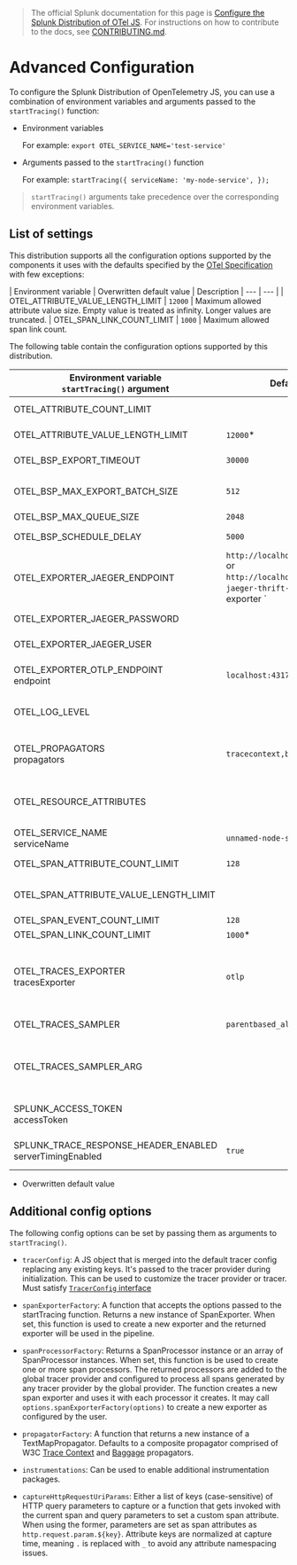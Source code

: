 > The official Splunk documentation for this page is [Configure the Splunk Distribution of OTel JS](https://docs.splunk.com/Observability/gdi/get-data-in/application/nodejs/configuration/advanced-nodejs-otel-configuration.html). For instructions on how to contribute to the docs, see [CONTRIBUTING.md](../CONTRIBUTING.md#documentation).

# Advanced Configuration

To configure the Splunk Distribution of OpenTelemetry JS, you can use a combination of environment variables and arguments passed to the `startTracing()` function:

- Environment variables

   For example: `export OTEL_SERVICE_NAME='test-service'`

- Arguments passed to the `startTracing()` function

   For example: `startTracing({ serviceName: 'my-node-service', });`

> `startTracing()` arguments take precedence over the corresponding environment variables.

## List of settings

This distribution supports all the configuration options supported by the components it uses with the defaults specified by the [OTel Specification](https://github.com/open-telemetry/opentelemetry-specification/blob/main/specification/sdk-environment-variables.md) with few exceptions:

| Environment variable | Overwritten default value | Description
| --- | --- |
| OTEL_ATTRIBUTE_VALUE_LENGTH_LIMIT | `12000` | Maximum allowed attribute value size. Empty value is treated as infinity. Longer values are truncated.
| OTEL_SPAN_LINK_COUNT_LIMIT | `1000` | Maximum allowed span link count.

The following table contain the configuration options supported by this distribution.

| Environment variable<br>``startTracing()`` argument         | Default value           | Support | Notes
| ----------------------------------------------------------- | ----------------------- | ------- | ---
| OTEL_ATTRIBUTE_COUNT_LIMIT                                  |                         | Stable  | Maximum allowed span attribute count
| OTEL_ATTRIBUTE_VALUE_LENGTH_LIMIT                           | `12000`\*               | Stable  | Maximum allowed attribute value size
| OTEL_BSP_EXPORT_TIMEOUT                                     | `30000`                 | Stable  | Maximum allowed time to export data
| OTEL_BSP_MAX_EXPORT_BATCH_SIZE                              | `512`                   | Stable  | Maximum batch size Must be less than or equal to OTEL_BSP_MAX_QUEUE_SIZE
| OTEL_BSP_MAX_QUEUE_SIZE                                     | `2048`                  | Stable  | Maximum queue size
| OTEL_BSP_SCHEDULE_DELAY                                     | `5000`                  | Stable  | Delay interval between two consecutive exports
| OTEL_EXPORTER_JAEGER_ENDPOINT                               | `http://localhost:14268/v1/traces` or<br>`http://localhost:9080/v1/trace` if `jaeger-thrift-splunk` is used as exporter `  | Stable | HTTP endpoint for Jaeger traces
| OTEL_EXPORTER_JAEGER_PASSWORD                               |                         | Stable  | Password to be used for HTTP basic authentication
| OTEL_EXPORTER_JAEGER_USER                                   |                         | Stable  | Username to be used for HTTP basic authentication
| OTEL_EXPORTER_OTLP_ENDPOINT<br>endpoint                     | `localhost:4317`        | Stable  | The OTLP endpoint to export to. Only OTLP over gRPC is supported.
| OTEL_LOG_LEVEL                                              |                         | Stable  | Log level to use in diagnostics logging. **Does not set the logger.**
| OTEL_PROPAGATORS<br>propagators                             | `tracecontext,baggage`  | Stable  | Comma-delimited list of propagators to use. Valid keys: `baggage`, `tracecontext`, `b3multi`, `b3`.
| OTEL_RESOURCE_ATTRIBUTES                                    |                         | Stable  | Comma-separated list of resource attributes added to every reported span. <details><summary>Example</summary>`key1=val1,key2=val2`</details>
| OTEL_SERVICE_NAME<br>serviceName                            | `unnamed-node-service`  | Stable  | The service name of this Node service.
| OTEL_SPAN_ATTRIBUTE_COUNT_LIMIT                             | `128`                   | Stable  | Maximum allowed span attribute count
| OTEL_SPAN_ATTRIBUTE_VALUE_LENGTH_LIMIT                      |                         | Stable  | Maximum allowed attribute value size. Empty value is treated as infinity
| OTEL_SPAN_EVENT_COUNT_LIMIT                                 | `128`                   | Stable  | 
| OTEL_SPAN_LINK_COUNT_LIMIT                                  | `1000`\*                | Stable  | 
| OTEL_TRACES_EXPORTER<br>tracesExporter                      | `otlp`                  | Stable  | Chooses the exporter. Shortcut for setting `spanExporterFactory`. One of [`otlp`, `jaeger-thrift-http`, `jaeger-thrift-splunk`]. See [`TracesExporter`](../src/options.ts).
| OTEL_TRACES_SAMPLER                                         | `parentbased_always_on` | Stable  | Sampler to be used for traces. See [Sampling](https://github.com/open-telemetry/opentelemetry-specification/blob/main/specification/trace/sdk.md#sampling)
| OTEL_TRACES_SAMPLER_ARG                                     |                         | Stable  | String value to be used as the sampler argument. Only be used if OTEL_TRACES_SAMPLER is set.
| SPLUNK_ACCESS_TOKEN<br>accessToken                          |                         | Stable  | The optional access token for exporting signal data directly to SignalFx API.
| SPLUNK_TRACE_RESPONSE_HEADER_ENABLED<br>serverTimingEnabled | `true`                  | Stable  | Enable injection of `Server-Timing` header to HTTP responses.

* Overwritten default value

## Additional config options

The following config options can be set by passing them as arguments to `startTracing()`.

- `tracerConfig`: A JS object that is merged into the default tracer config replacing any existing keys. It's passed to the tracer provider during initialization. This can be used to customize the tracer provider or tracer. Must satisfy [`TracerConfig` interface](https://github.com/open-telemetry/opentelemetry-js/blob/71ba83a0dc51118e08e3148c788b81fe711003e7/packages/opentelemetry-tracing/src/types.ts#L26)

- `spanExporterFactory`: A function that accepts the options passed to the startTracing function. Returns a new instance of SpanExporter. When set, this function is used to create a new exporter and the returned exporter will be used in the pipeline.

- `spanProcessorFactory`: Returns a SpanProcessor instance or an array of SpanProcessor instances. When set, this function is be used to create one or more span processors. The returned processors are added to the global tracer provider and configured to process all spans generated by any tracer provider by the global provider. The function creates a new span exporter and uses it with each processor it creates. It may call `options.spanExporterFactory(options)` to create a new exporter as configured by the user.

- `propagatorFactory`: A function that returns a new instance of a TextMapPropagator. Defaults to a composite propagator comprised of W3C [Trace Context](https://www.w3.org/TR/trace-context/) and [Baggage](https://w3c.github.io/baggage/) propagators.

- `instrumentations`: Can be used to enable additional instrumentation packages.

- `captureHttpRequestUriParams`: Either a list of keys (case-sensitive) of HTTP query parameters to capture or a function that gets invoked with the current span and query parameters to set a custom span attribute. When using the former, parameters are set as span attributes as `http.request.param.${key}`. Attribute keys are normalized at capture time, meaning `.` is replaced with `_` to avoid any attribute namespacing issues.
